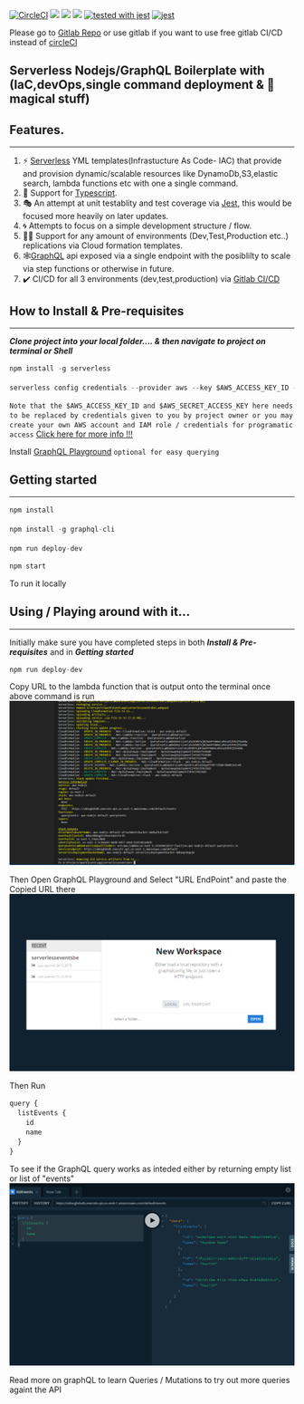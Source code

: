 [![CircleCI](https://circleci.com/gh/DasithKuruppu/serverlessGraphQL.svg?style=svg)](https://circleci.com/gh/DasithKuruppu/serverlessGraphQL)
[![](https://img.shields.io/david/DasithKuruppu/serverlessGraphQL.svg)](https://github.com/DasithKuruppu/serverlessGraphQL)
[![](https://img.shields.io/hexpm/l/plug.svg)](https://github.com/DasithKuruppu/serverlessGraphQL)
[![](https://img.shields.io/npm/types/ts.svg)](https://github.com/DasithKuruppu/serverlessGraphQL)
[![tested with jest](https://img.shields.io/badge/tested_with-jest-99424f.svg)](https://github.com/facebook/jest)
[![jest](https://jestjs.io/img/jest-badge.svg)](https://github.com/facebook/jest)

Please go to [Gitlab Repo](https://gitlab.com/DasithKuruppu/serverlessgraphql) or use gitlab if you want to use free gitlab CI/CD instead of [circleCI](https://circleci.com/)

## Serverless Nodejs/GraphQL Boilerplate with (IaC,devOps,single command deployment & 🦄 magical stuff)

## Features.

---

1. ⚡ [Serverless](https://serverless.com/) YML templates(Infrastucture As Code- IAC) that provide and provision dynamic/scalable resources like DynamoDb,S3,elastic search, lambda functions etc with one a single command.
2. 📜 Support for [Typescript](https://www.typescriptlang.org/).
3. 🎭 An attempt at unit testablity and test coverage via [Jest](https://jestjs.io/), this would be focused more heavily on later updates.
4. 🌀 Attempts to focus on a simple development structure / flow.
5. 🏋️‍♂️ Support for any amount of environments (Dev,Test,Production etc..) replications via Cloud formation templates.
6. 🕸️[GraphQL](https://graphql.org/) api exposed via a single endpoint with the posiblilty to scale via step functions or otherwise in future.
7. ✔️ CI/CD for all 3 environments (dev,test,production) via [Gitlab CI/CD](https://docs.gitlab.com/ee/ci/)

## How to Install & Pre-requisites

---

**_Clone project into your local folder.... & then navigate to project on terminal or Shell_**

```javascript
npm install -g serverless

serverless config credentials --provider aws --key $AWS_ACCESS_KEY_ID --secret $AWS_SECRET_ACCESS_KEY
```

`Note that the $AWS_ACCESS_KEY_ID and $AWS_SECRET_ACCESS_KEY here needs to be replaced by credentials given to you by project owner or you may create your own AWS account and IAM role / credentials for programatic access`
[Click here for more info !!!](https://serverless.com/framework/docs/providers/aws/guide/credentials/)

Install [GraphQL Playground](https://github.com/prisma/graphql-playground/releases) `optional for easy querying`

## Getting started

---

```javascript
npm install

npm install -g graphql-cli

npm run deploy-dev

```

```javascript
npm start
```

To run it locally

## Using / Playing around with it...

---

Initially make sure you have completed steps in both **_Install & Pre-requisites_** and in **_Getting started_**

```javascript
npm run deploy-dev
```

Copy URL to the lambda function that is output onto the terminal once above command is run
![Terminal](./images/deploy-dev.PNG "Deploy Dev terminal")

Then Open GraphQL Playground and Select "URL EndPoint" and paste the Copied URL there
![GraphQL OpenProject](./images/GraphQLPlayground.PNG "GraphQL Open Project")

Then Run

```javascript
query {
  listEvents {
    id
    name
  }
}

```

To see if the GraphQL query works as inteded either by returning empty list or list of "events"
![GraphQLPlayground](./images/GraphQLPlay.PNG "GraphQL PLay")

Read more on graphQL to learn Queries / Mutations to try out more queries againt the API
